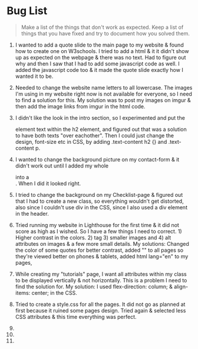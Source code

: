 # Bug List

> Make a list of the things that don't work as expected. Keep a list of things that you have fixed and try to document how you solved them.

1. I wanted to add a quote slide to the main page to my website & found how to create one on W3schools. I tried to add a html & it it didn't show up as expected on the webpage & there was no text. Had to figure out why and then I saw that I had to add some javascript code as well. I added the javascript code too & it made the quote slide exactly how I wanted it to be.

2. Needed to change the website name letters to all lowercase. The images I'm using in my website right now is not available for everyone, so I need to find a solution for this. My solution was to post my images on imgur & then add the image links from imgur in the html code. 

3. I didn't like the look in the intro section, so I experimented and put the <p> element text within the h2 element, and figured out that was a solution to have both texts "over eachother". Then I could just change the design, font-size etc in CSS, by adding .text-content h2 {} and .text-content p.

4. I wanted to change the background picture on my contact-form & it didn't work out until I added my whole <form> into a <section>. When I did it looked right.

5. I tried to change the background on my Checklist-page & figured out that I had to create a new class, so everything wouldn't get distorted, also since I couldn't use div in the CSS, since I also used a div element in the header.

6. Tried running my website in Lighthouse for the first time & it did not score as high as I wished. So I have a few things I need to correct. 1) Higher contrast in the colors. 2) <meta name="viewport"> tag 3) smaller images and 4) alt attributes on images & a few more small details. My solutions: Changed the color of some quotes for better contrast, added "<meta>" to all pages so they're viewed better on phones & tablets, added html lang="en" to my pages,

7. While creating my "tutorials" page, I want all attributes within my class to be displayed vertically & not horizontally. This is a problem I need to find the solution for. My solution: I used flex-direction: column; & align-items: center; in the CSS.

8. Tried to create a style.css for all the pages. It did not go as planned at first because it ruined some pages design. Tried again & selected less CSS attributes & this time everything was perfect.
9. 


   
   8. 

10. 
